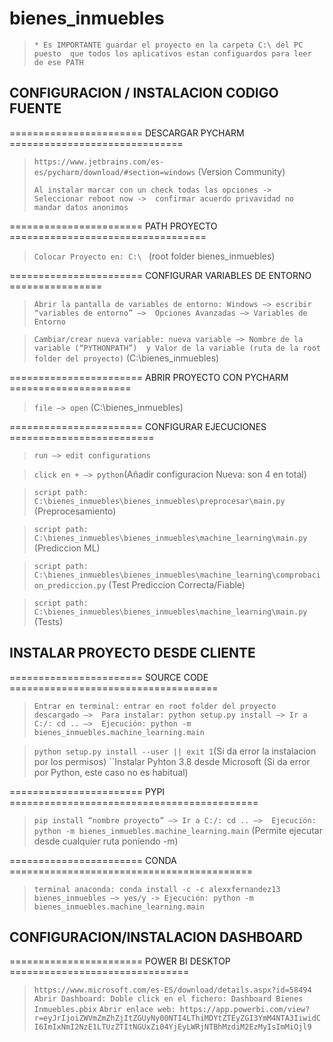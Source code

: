 # bienes_inmuebles
> ``* Es IMPORTANTE guardar el proyecto en la carpeta C:\ del PC puesto 
que todos los aplicativos estan configuardos para leer de ese PATH``

## CONFIGURACION / INSTALACION CODIGO FUENTE
======================= DESCARGAR PYCHARM ==============================
> ``https://www.jetbrains.com/es-es/pycharm/download/#section=windows`` (Version Community)
>
> ``Al instalar marcar con un check todas las opciones -> Seleccionar reboot now -> 
confirmar acuerdo privavidad no mandar datos anonimos``

======================= PATH PROYECTO ==================================
> ``Colocar Proyecto en: C:\ ``  (root folder bienes_inmuebles)

======================= CONFIGURAR VARIABLES DE ENTORNO ================
> ``Abrir la pantalla de variables de entorno: Windows –> escribir “variables de entorno” –> 
Opciones Avanzadas –> Variables de Entorno``

> ``Cambiar/crear nueva variable: nueva variable –> Nombre de la variable (“PYTHONPATH”) 
y Valor de la variable (ruta de la root folder del proyecto)`` (C:\bienes_inmuebles)

======================= ABRIR PROYECTO CON PYCHARM =====================
> ``file –> open`` (C:\bienes_inmuebles)

======================= CONFIGURAR EJECUCIONES =========================
> ``run –> edit configurations`` 

> ``click en + –> python``(Añadir configuracion Nueva: son 4 en total)

> ``script path: C:\bienes_inmuebles\bienes_inmuebles\preprocesar\main.py`` (Preprocesamiento)

> ``script path: C:\bienes_inmuebles\bienes_inmuebles\machine_learning\main.py`` (Prediccion ML)

> ``script path: C:\bienes_inmuebles\bienes_inmuebles\machine_learning\comprobacion_prediccion.py`` (Test Prediccion Correcta/Fiable)

> ``script path: C:\bienes_inmuebles\bienes_inmuebles\machine_learning\main.py`` (Tests)

## INSTALAR PROYECTO DESDE CLIENTE
======================= SOURCE CODE ====================================
> ``Entrar en terminal: entrar en root folder del proyecto descargado –> 
Para instalar: python setup.py install –> Ir a C:/: cd .. –> 
Ejecución: python -m bienes_inmuebles.machine_learning.main``

> ``python setup.py install --user || exit 1``(Si da error la instalacion por los permisos)
> ``Instalar Pyhton 3.8 desde Microsoft (Si da error por Python, este caso no es habitual)

======================= PYPI ===========================================
> ``pip install “nombre proyecto” –> Ir a C:/: cd .. –> 
Ejecución: python -m bienes_inmuebles.machine_learning.main`` (Permite ejecutar desde cualquier ruta poniendo -m)

======================= CONDA ==========================================
> ``terminal anaconda: conda install -c -c alexxfernandez13 bienes_inmuebles –> yes/y ->
Ejecución: python -m bienes_inmuebles.machine_learning.main``

## CONFIGURACION/INSTALACION DASHBOARD
======================= POWER BI DESKTOP ===============================
> ``https://www.microsoft.com/es-ES/download/details.aspx?id=58494``
> ``Abrir Dashboard: Doble click en el fichero: Dashboard Bienes Inmuebles.pbix``
> ``Abrir enlace web: https://app.powerbi.com/view?r=eyJrIjoiZWVmZmZhZjItZGUyNy00NTI4LThiMDYtZTEyZGI3YmM4NTA3IiwidCI6ImIxNmI2NzE1LTUzZTItNGUxZi04YjEyLWRjNTBhMzdiM2EzMyIsImMiOjl9``
